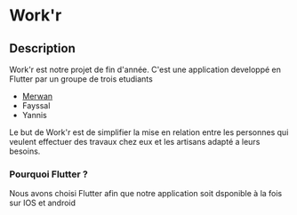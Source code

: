 # Work'r 

## Description 

Work'r est notre projet de fin d'année. C'est une application developpé en Flutter par un groupe de trois etudiants

- [Merwan](https://github.com/Meerwaan)
- Fayssal
- Yannis

Le but de Work'r est de simplifier la mise en relation entre les personnes qui veulent effectuer des travaux chez eux et les artisans adapté a leurs besoins.

### Pourquoi Flutter ? 

Nous avons choisi Flutter afin que notre application soit dsponible à la fois sur IOS et android 





